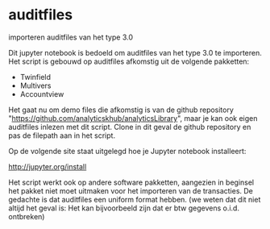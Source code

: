 # auditfiles
importeren auditfiles van het type 3.0

Dit jupyter notebook is bedoeld om auditfiles van het type 3.0 te importeren. 
Het script is gebouwd op auditfiles afkomstig uit de volgende pakketten:

- Twinfield
- Multivers
- Accountview

Het gaat nu om demo files die afkomstig is van de github repository "https://github.com/analyticskhub/analyticsLibrary", maar je kan ook eigen auditfiles inlezen met dit script.
Clone in dit geval de github repository en pas de filepath aan in het script.

Op de volgende site staat uitgelegd hoe je Jupyter notebook installeert:

http://jupyter.org/install

Het script werkt ook op andere software pakketten, aangezien in beginsel het pakket niet moet uitmaken voor het importeren van de transacties. De gedachte is dat auditfiles een uniform format hebben. (we weten dat dit niet altijd het geval is: Het kan bijvoorbeeld zijn dat er btw gegevens o.i.d. ontbreken)
